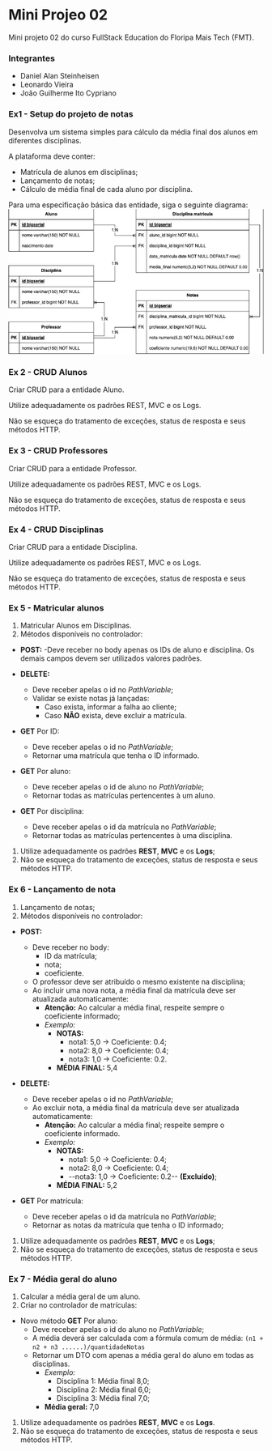 # Mini Projeo 02

Mini projeto 02 do curso FullStack Education do Floripa Mais Tech (FMT).

### Integrantes
- Daniel Alan Steinheisen
- Leonardo Vieira
- João Guilherme Ito Cypriano

### Ex1 - Setup do projeto de notas
Desenvolva um sistema simples para cálculo da média final dos alunos em diferentes disciplinas.

A plataforma deve conter:

- Matrícula de alunos em disciplinas;
- Lançamento de notas;
- Cálculo de média final de cada aluno por disciplina.

Para uma especificação básica das entidade, siga o seguinte diagrama:
![MER](https://github.com/danielSteinheisen/MiniProjeto2/blob/main/MER.png)

### Ex 2 - CRUD Alunos
Criar CRUD para a entidade Aluno.

Utilize adequadamente os padrões REST, MVC e os Logs.

Não se esqueça do tratamento de exceções, status de resposta e seus métodos HTTP.

### Ex 3 - CRUD Professores
Criar CRUD para a entidade Professor.

Utilize adequadamente os padrões REST, MVC e os Logs.

Não se esqueça do tratamento de exceções, status de resposta e seus métodos HTTP.

### Ex 4 - CRUD Disciplinas
Criar CRUD para a entidade Disciplina.

Utilize adequadamente os padrões REST, MVC e os Logs.

Não se esqueça do tratamento de exceções, status de resposta e seus métodos HTTP.

### Ex 5 - Matricular alunos
1. Matricular Alunos em Disciplinas.
2. Métodos disponíveis no controlador:

- **POST:**
  -Deve receber no body apenas os IDs de aluno e disciplina. Os demais campos devem ser utilizados valores padrões.

- **DELETE:**
  - Deve receber apelas o id no *PathVariable*;
  - Validar se existe notas já lançadas:
    - Caso exista, informar a falha ao cliente;
    - Caso **NÃO** exista, deve excluir a matrícula.

- **GET** Por ID: 
  - Deve receber apelas o id no *PathVariable*;
  - Retornar uma matrícula que tenha o ID informado.

- **GET** Por aluno:
  - Deve receber apelas o id de aluno no *PathVariable*;
  - Retornar todas as matrículas pertencentes à um aluno.

- **GET** Por disciplina:
  - Deve receber apelas o id da matrícula no *PathVariable*;
  - Retornar todas as matrículas pertencentes à uma disciplina.

1. Utilize adequadamente os padrões **REST**, **MVC** e os **Logs**;
2. Não se esqueça do tratamento de exceções, status de resposta e seus métodos HTTP.

### Ex 6 - Lançamento de nota
1. Lançamento de notas;
2. Métodos disponíveis no controlador:

- **POST:**
  - Deve receber no body:
    - ID da matrícula;
    - nota;
    - coeficiente.
  - O professor deve ser atribuído o mesmo existente na disciplina;
  - Ao incluir uma nova nota, a média final da matrícula deve ser atualizada automaticamente:
    - **Atenção:** Ao calcular a média final, respeite sempre o coeficiente informado;
    - *Exemplo:*
      - **NOTAS:**
        - nota1: 5,0 → Coeficiente: 0.4;
        - nota2: 8,0 → Coeficiente: 0.4;
        - nota3: 1,0 → Coeficiente: 0.2.
      - **MÉDIA FINAL:** 5,4

- **DELETE:**
  - Deve receber apelas o id no *PathVariable*;
  - Ao excluir nota, a média final da matrícula deve ser atualizada automaticamente:
    - **Atenção:** Ao calcular a média final; respeite sempre o coeficiente informado.
    - *Exemplo:*
      - **NOTAS:**
        - nota1: 5,0 → Coeficiente: 0.4;
        - nota2: 8,0 → Coeficiente: 0.4;
        - --nota3: 1,0 → Coeficiente: 0.2-- **(Excluído)**;
      - **MÉDIA FINAL:** 5,2

- **GET** Por matrícula:
  - Deve receber apelas o id da matrícula no *PathVariable*;
  - Retornar as notas da matrícula que tenha o ID informado;

1. Utilize adequadamente os padrões **REST**, **MVC** e os **Logs**;
2. Não se esqueça do tratamento de exceções, status de resposta e seus métodos HTTP.

### Ex 7 - Média geral do aluno
1. Calcular a média geral de um aluno.
2. Criar no controlador de matrículas:

- Novo método **GET** Por aluno:
  - Deve receber apelas o id do aluno no *PathVariable*;
  - A média deverá ser calculada com a fórmula comum de média: `(n1 + n2 + n3 ......)/quantidadeNotas`
  - Retornar um DTO com apenas a média geral do aluno em todas as disciplinas.
    - *Exemplo:*
      - Disciplina 1: Média final 8,0;
      - Disciplina 2: Média final 6,0;
      - Disciplina 3: Média final 7,0;
    - **Média geral:** 7,0

1. Utilize adequadamente os padrões **REST**, **MVC** e os **Logs**.
2. Não se esqueça do tratamento de exceções, status de resposta e seus métodos HTTP.
